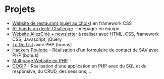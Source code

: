 # Projets

- [Website de restaurant (sujet au choix)](./Restaurant_Bootstrap) en framework CSS
- [All hands on deck! Challenge](./challenge-six-hours-team) - onepager en équipe
- [Website AllezCiné + newsletter](./AllezCine) à réaliser avec HTML, CSS, framework CSS, Javascript, jQuery
- [To Do List](./Todolist) avec PHP (bonus)
- [Hackers Poulette](./HackersPoulette) - Réalisation d'un formulaire de contact de SAV avec PHP (bonus)
- [Multipage Website en PHP](./multipage-website-in-php)
- [COGIP](./COGIPapp) - Réalisation d'une application en PHP avec du SQL et du responsive, du CRUD, des sessions,...
